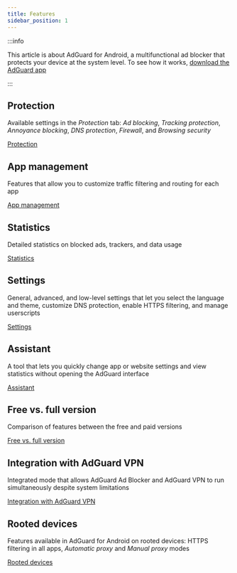 ```yaml
---
title: Features
sidebar_position: 1
---
```


:::info

This article is about AdGuard for Android, a multifunctional ad blocker that protects your device at the system level. To see how it works, [download the AdGuard app](https://agrd.io/download-kb-adblock)

:::

## Protection

Available settings in the *Protection* tab: *Ad blocking*, *Tracking protection*, *Annoyance blocking*, *DNS protection*, *Firewall*, and *Browsing security*

[Protection](/adguard-for-android/features/protection/protection.md)

## App management

Features that allow you to customize traffic filtering and routing for each app

[App management](/adguard-for-android/features/app-management.md)

## Statistics

Detailed statistics on blocked ads, trackers, and data usage

[Statistics](/adguard-for-android/features/statistics.md)

## Settings

General, advanced, and low-level settings that let you select the language and theme, customize DNS protection, enable HTTPS filtering, and manage userscripts

[Settings](/adguard-for-android/features/settings.md)

## Assistant

A tool that lets you quickly change app or website settings and view statistics without opening the AdGuard interface

[Assistant](/adguard-for-android/features/assistant.md)

## Free vs. full version

Comparison of features between the free and paid versions

[Free vs. full version](/adguard-for-android/features/free-vs-full.mdx)

## Integration with AdGuard VPN

Integrated mode that allows AdGuard Ad Blocker and AdGuard VPN to run simultaneously despite system limitations

[Integration with AdGuard VPN](/adguard-for-android/features/integration-with-vpn.md)

## Rooted devices

Features available in AdGuard for Android on rooted devices: HTTPS filtering in all apps, *Automatic proxy* and *Manual proxy* modes

[Rooted devices](/adguard-for-android/features/rooted.md)
